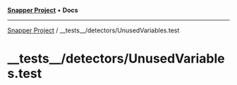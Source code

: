 [**Snapper Project**](../../../README.md) • **Docs**

***

[Snapper Project](../../../README.md) / \_\_tests\_\_/detectors/UnusedVariables.test

# \_\_tests\_\_/detectors/UnusedVariables.test
